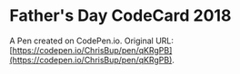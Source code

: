 # Father's Day CodeCard 2018

A Pen created on CodePen.io. Original URL: [https://codepen.io/ChrisBup/pen/qKRgPB](https://codepen.io/ChrisBup/pen/qKRgPB).


